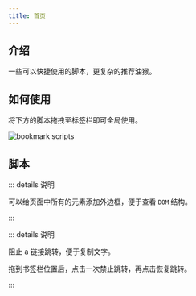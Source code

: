 ```yaml
---
title: 首页
---
```


## 介绍

一些可以快捷使用的脚本，更复杂的推荐油猴。



## 如何使用

将下方的脚本拖拽至标签栏即可全局使用。

<img :src="$withBase('/bookmark/bookmark-scripts.gif')" alt="bookmark scripts">



## 脚本

<a href="javascript: document.querySelectorAll('*').forEach(q => q.style.outline = q.style.outline ? '' : '1px solid red')"><Badge text="外边框" type="error" vertical="middle"/></a>

::: details 说明

可以给页面中所有的元素添加外边框，便于查看 `DOM` 结构。

:::


<a href="javascript: document.querySelectorAll('a').forEach(a=>{if(!a.style.pointerEvents){a.setAttribute('markPointerEvents',true);a.style.pointerEvents='none';return;}if(a.getAttribute('markPointerEvents')&&a.style.pointerEvents==='none'){a.removeAttribute('markPointerEvents');a.style.pointerEvents='';return;}})"><Badge text="阻止链接跳转" type="error" vertical="middle"/></a>

::: details 说明

阻止 a 链接跳转，便于复制文字。

拖到书签栏位置后，点击一次禁止跳转，再点击恢复跳转。

:::